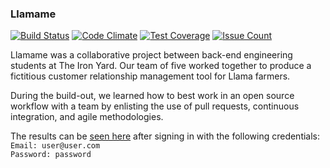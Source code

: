 ### Llamame

[![Build Status](https://travis-ci.org/tiy-dc-ror-2016-feb/llamame.svg?branch=master)](https://travis-ci.org/tiy-dc-ror-2016-feb/llamame)
[![Code Climate](https://codeclimate.com/github/tiy-dc-ror-2016-feb/llamame/badges/gpa.svg)](https://codeclimate.com/github/tiy-dc-ror-2016-feb/llamame)
[![Test Coverage](https://codeclimate.com/github/tiy-dc-ror-2016-feb/llamame/badges/coverage.svg)](https://codeclimate.com/github/tiy-dc-ror-2016-feb/llamame/coverage)
[![Issue Count](https://codeclimate.com/github/tiy-dc-ror-2016-feb/llamame/badges/issue_count.svg)](https://codeclimate.com/github/tiy-dc-ror-2016-feb/llamame)


Llamame was a collaborative project between back-end engineering students at The Iron Yard. Our team of five worked together to produce a fictitious customer relationship management tool for Llama farmers.   

During the build-out, we learned how to best work in an open source workflow with a team by enlisting the use of pull requests, continuous integration, and agile methodologies.

The results can be [seen here](http://llamame-tiy.herokuapp.com/users/sign_in) after signing in with the following credentials:    
`Email: user@user.com`    
`Password: password`    
